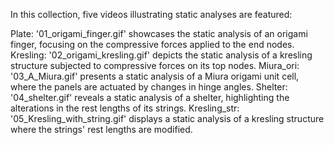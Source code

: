 
In this collection, five videos illustrating static analyses are featured:

Plate:
'01_origami_finger.gif' showcases the static analysis of an origami finger, focusing on the compressive forces applied to the end nodes.
Kresling:
'02_origami_kresling.gif' depicts the static analysis of a kresling structure subjected to compressive forces on its top nodes.
Miura_ori:
'03_A_Miura.gif' presents a static analysis of a Miura origami unit cell, where the panels are actuated by changes in hinge angles.
Shelter:
'04_shelter.gif' reveals a static analysis of a shelter, highlighting the alterations in the rest lengths of its strings.
Kresling_str:
'05_Kresling_with_string.gif' displays a static analysis of a kresling structure where the strings' rest lengths are modified.